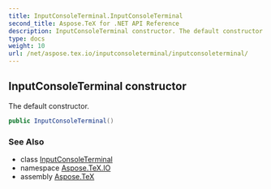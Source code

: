 ```yaml
---
title: InputConsoleTerminal.InputConsoleTerminal
second_title: Aspose.TeX for .NET API Reference
description: InputConsoleTerminal constructor. The default constructor
type: docs
weight: 10
url: /net/aspose.tex.io/inputconsoleterminal/inputconsoleterminal/
---
```

## InputConsoleTerminal constructor

The default constructor.

```csharp
public InputConsoleTerminal()
```

### See Also

* class [InputConsoleTerminal](../)
* namespace [Aspose.TeX.IO](../../inputconsoleterminal/)
* assembly [Aspose.TeX](../../../)


